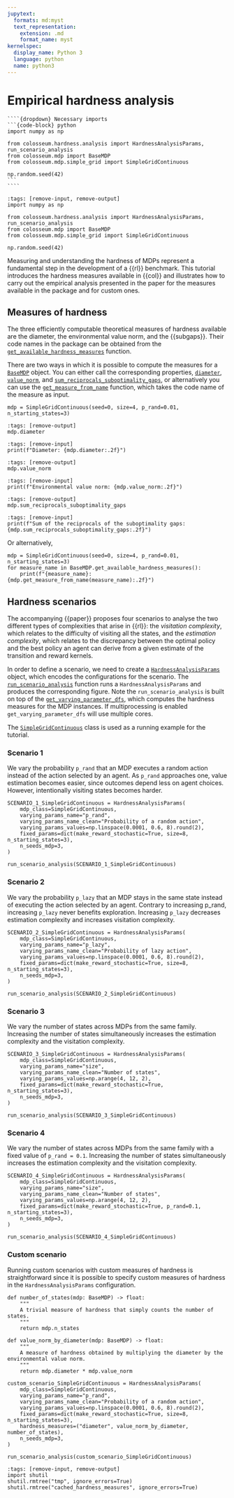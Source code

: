 ```yaml
---
jupytext:
  formats: md:myst
  text_representation:
    extension: .md
    format_name: myst
kernelspec:
  display_name: Python 3
  language: python
  name: python3
---
```

# Empirical hardness analysis

`````{margin}
````{dropdown} Necessary imports
```{code-block} python
import numpy as np

from colosseum.hardness.analysis import HardnessAnalysisParams, run_scenario_analysis
from colosseum.mdp import BaseMDP
from colosseum.mdp.simple_grid import SimpleGridContinuous

np.random.seed(42)
```
````
`````
```{code-cell}
:tags: [remove-input, remove-output]
import numpy as np

from colosseum.hardness.analysis import HardnessAnalysisParams, run_scenario_analysis
from colosseum.mdp import BaseMDP
from colosseum.mdp.simple_grid import SimpleGridContinuous

np.random.seed(42)
```

Measuring and understanding the hardness of MDPs represent a fundamental step in the development of a {{rl}} benchmark.
This tutorial introduces the hardness measures available in {{col}} and illustrates how to carry out the empirical analysis presented in the paper for the measures available in the package and for custom ones.

## Measures of hardness

The three efficiently computable theoretical measures of hardness available are the diameter, the environmental value norm, and the {{subgaps}}.
Their code names in the package can be obtained from the 
<a href="../pdoc_files/colosseum/mdp/base.html#BaseMDP.get_available_hardness_measures">``get_available_hardness_measures``</a> 
function.

There are two ways in which it is possible to compute the measures for a 
<a href="../pdoc_files/colosseum/mdp/base.html#BaseMDP">``BaseMDP``</a>
object.
You can either call the corresponding properties,
<a href="../pdoc_files/colosseum/mdp/base.html#BaseMDP.diameter">``diameter``</a>,
<a href="../pdoc_files/colosseum/mdp/base.html#BaseMDP.value_norm">``value_norm``</a>, and
<a href="../pdoc_files/colosseum/mdp/base.html#BaseMDP.sum_reciprocals_suboptimality_gaps">``sum_reciprocals_suboptimality_gaps``</a>,
or alternatively you can use the
<a href="../pdoc_files/colosseum/mdp/base.html#BaseMDP.get_measure_from_name">``get_measure_from_name``</a>
function, which takes the code name of the measure as input.

```{code-cell}
mdp = SimpleGridContinuous(seed=0, size=4, p_rand=0.01, n_starting_states=3)
```

```{code-cell}
:tags: [remove-output]
mdp.diameter
```
```{code-cell}
:tags: [remove-input]
print(f"Diameter: {mdp.diameter:.2f}")
```

```{code-cell}
:tags: [remove-output]
mdp.value_norm
```
```{code-cell}
:tags: [remove-input]
print(f"Environmental value norm: {mdp.value_norm:.2f}")
```

```{code-cell}
:tags: [remove-output]
mdp.sum_reciprocals_suboptimality_gaps
```
```{code-cell}
:tags: [remove-input]
print(f"Sum of the reciprocals of the suboptimality gaps: {mdp.sum_reciprocals_suboptimality_gaps:.2f}")
```

Or alternatively,
```{code-cell}
mdp = SimpleGridContinuous(seed=0, size=4, p_rand=0.01, n_starting_states=3)
for measure_name in BaseMDP.get_available_hardness_measures():
    print(f"{measure_name}: {mdp.get_measure_from_name(measure_name):.2f}")
```

## Hardness scenarios

The accompanying {{paper}} proposes four scenarios to analyse the two different types of complexities that arise in {{rl}}: the _visitation complexity_, which relates to the difficulty of visiting all the states, and the _estimation complexity_, which relates to the discrepancy between the optimal policy and the best policy an agent can derive from a given estimate of the transition and reward kernels.

In order to define a scenario, we need to create a
[``HardnessAnalysisParams``](../pdoc_files/colosseum/hardness/analysis.html#HardnessAnalysisParams)
object, which encodes the configurations for the scenario.
The [``run_scenario_analysis``](../pdoc_files/colosseum/hardness/analysis.html#run_scenario_analysis) function runs a `HardnessAnalysisParams` and produces the corresponding figure.
Note the ``run_scenario_analysis`` is built on top of the [``get_varying_parameter_dfs``](../pdoc_files/colosseum/hardness/analysis.html#get_varying_parameter_dfs), which computes the hardness measures for the MDP instances.
If multiprocessing is enabled ``get_varying_parameter_dfs`` will use multiple cores.

The [``SimpleGridContinuous``](../pdoc_files/colosseum/mdp/simple_grid/base.html#SimpleGridContinuous) class is used as a running example for the tutorial.

### Scenario 1
We vary the probability ``p_rand`` that an MDP executes a random action instead of the action selected by an agent. As ``p_rand`` approaches one, value estimation becomes easier, since outcomes depend less on agent choices. However, intentionally visiting states becomes harder.

```{code-cell}
SCENARIO_1_SimpleGridContinuous = HardnessAnalysisParams(
    mdp_class=SimpleGridContinuous,
    varying_params_name="p_rand",
    varying_params_name_clean="Probability of a random action",
    varying_params_values=np.linspace(0.0001, 0.6, 8).round(2),
    fixed_params=dict(make_reward_stochastic=True, size=8, n_starting_states=3),
    n_seeds_mdp=3,
)

run_scenario_analysis(SCENARIO_1_SimpleGridContinuous)
```


### Scenario 2
We vary the probability ``p_lazy`` that an MDP stays in the same state instead of executing
the action selected by an agent. Contrary to increasing p_rand, increasing ``p_lazy`` never benefits
exploration. Increasing ``p_lazy`` decreases estimation complexity and increases visitation complexity.

```{code-cell}
SCENARIO_2_SimpleGridContinuous = HardnessAnalysisParams(
    mdp_class=SimpleGridContinuous,
    varying_params_name="p_lazy",
    varying_params_name_clean="Probability of lazy action",
    varying_params_values=np.linspace(0.0001, 0.6, 8).round(2),
    fixed_params=dict(make_reward_stochastic=True, size=8, n_starting_states=3),
    n_seeds_mdp=3,
)

run_scenario_analysis(SCENARIO_2_SimpleGridContinuous)
```

### Scenario 3
We vary the number of states across MDPs from the same family. Increasing the number of states simultaneously increases the estimation complexity and the visitation complexity.

```{code-cell}
SCENARIO_3_SimpleGridContinuous = HardnessAnalysisParams(
    mdp_class=SimpleGridContinuous,
    varying_params_name="size",
    varying_params_name_clean="Number of states",
    varying_params_values=np.arange(4, 12, 2),
    fixed_params=dict(make_reward_stochastic=True, n_starting_states=3),
    n_seeds_mdp=3,
)

run_scenario_analysis(SCENARIO_3_SimpleGridContinuous)
```

### Scenario 4
We vary the number of states across MDPs from the same family with a fixed value of ``p_rand = 0.1``. Increasing the number of states simultaneously increases the estimation complexity and the visitation complexity.

```{code-cell}
SCENARIO_4_SimpleGridContinuous = HardnessAnalysisParams(
    mdp_class=SimpleGridContinuous,
    varying_params_name="size",
    varying_params_name_clean="Number of states",
    varying_params_values=np.arange(4, 12, 2),
    fixed_params=dict(make_reward_stochastic=True, p_rand=0.1, n_starting_states=3),
    n_seeds_mdp=3,
)

run_scenario_analysis(SCENARIO_4_SimpleGridContinuous)
```


### Custom scenario
Running custom scenarios with custom measures of hardness is straightforward since it is possible to specify custom measures of hardness in the ``HardnessAnalysisParams`` configuration.

```{code-cell}
def number_of_states(mdp: BaseMDP) -> float:
    """
    A trivial measure of hardness that simply counts the number of states.
    """
    return mdp.n_states

def value_norm_by_diameter(mdp: BaseMDP) -> float:
    """
    A measure of hardness obtained by multiplying the diameter by the environmental value norm.
    """
    return mdp.diameter * mdp.value_norm
    
custom_scenario_SimpleGridContinuous = HardnessAnalysisParams(
    mdp_class=SimpleGridContinuous,
    varying_params_name="p_rand",
    varying_params_name_clean="Probability of a random action",
    varying_params_values=np.linspace(0.0001, 0.6, 8).round(2),
    fixed_params=dict(make_reward_stochastic=True, size=8, n_starting_states=3),
    hardness_measures=("diameter", value_norm_by_diameter, number_of_states),
    n_seeds_mdp=3,
)

run_scenario_analysis(custom_scenario_SimpleGridContinuous)
```


```{code-cell}
:tags: [remove-input, remove-output]
import shutil
shutil.rmtree("tmp", ignore_errors=True)
shutil.rmtree("cached_hardness_measures", ignore_errors=True)
```
